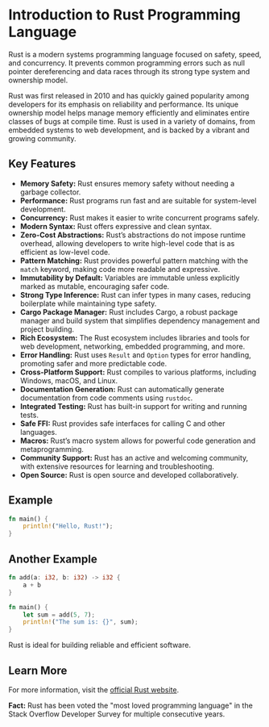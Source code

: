 # Introduction to Rust Programming Language

Rust is a modern systems programming language focused on safety, speed, and concurrency. It prevents common programming errors such as null pointer dereferencing and data races through its strong type system and ownership model.

Rust was first released in 2010 and has quickly gained popularity among developers for its emphasis on reliability and performance. Its unique ownership model helps manage memory efficiently and eliminates entire classes of bugs at compile time. Rust is used in a variety of domains, from embedded systems to web development, and is backed by a vibrant and growing community.

## Key Features

- **Memory Safety:** Rust ensures memory safety without needing a garbage collector.
- **Performance:** Rust programs run fast and are suitable for system-level development.
- **Concurrency:** Rust makes it easier to write concurrent programs safely.
- **Modern Syntax:** Rust offers expressive and clean syntax.
- **Zero-Cost Abstractions:** Rust’s abstractions do not impose runtime overhead, allowing developers to write high-level code that is as efficient as low-level code.
- **Pattern Matching:** Rust provides powerful pattern matching with the `match` keyword, making code more readable and expressive.
- **Immutability by Default:** Variables are immutable unless explicitly marked as mutable, encouraging safer code.
- **Strong Type Inference:** Rust can infer types in many cases, reducing boilerplate while maintaining type safety.
- **Cargo Package Manager:** Rust includes Cargo, a robust package manager and build system that simplifies dependency management and project building.
- **Rich Ecosystem:** The Rust ecosystem includes libraries and tools for web development, networking, embedded programming, and more.
- **Error Handling:** Rust uses `Result` and `Option` types for error handling, promoting safer and more predictable code.
- **Cross-Platform Support:** Rust compiles to various platforms, including Windows, macOS, and Linux.
- **Documentation Generation:** Rust can automatically generate documentation from code comments using `rustdoc`.
- **Integrated Testing:** Rust has built-in support for writing and running tests.
- **Safe FFI:** Rust provides safe interfaces for calling C and other languages.
- **Macros:** Rust’s macro system allows for powerful code generation and metaprogramming.
- **Community Support:** Rust has an active and welcoming community, with extensive resources for learning and troubleshooting.
- **Open Source:** Rust is open source and developed collaboratively.

## Example

```rust
fn main() {
    println!("Hello, Rust!");
}
```

## Another Example

```rust
fn add(a: i32, b: i32) -> i32 {
    a + b
}

fn main() {
    let sum = add(5, 7);
    println!("The sum is: {}", sum);
}
```

Rust is ideal for building reliable and efficient software.

## Learn More
For more information, visit the [official Rust website](https://www.rust-lang.org/).

**Fact:** Rust has been voted the "most loved programming language" in the Stack Overflow Developer Survey for multiple consecutive years.
